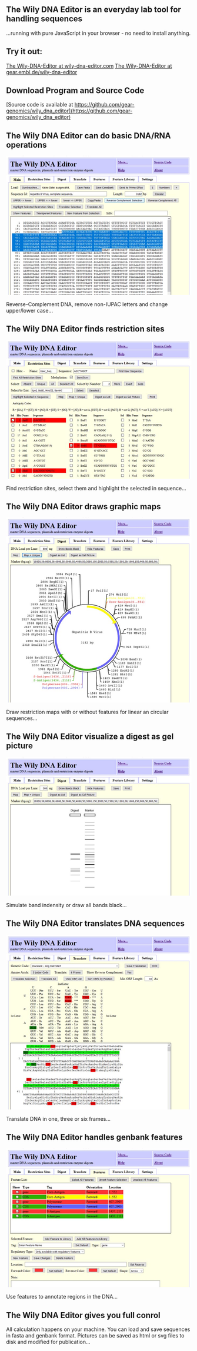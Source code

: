 The Wily DNA Editor is an everyday lab tool for handling sequences
------------------------------------------------------------------

...running with pure JavaScript in your browser - no need to install anything.

Try it out:
-----------

[The Wily-DNA-Editor at wily-dna-editor.com](https://wily-dna-editor.com)
[The Wily-DNA-Editor at gear.embl.de/wily-dna-editor](http://gear.embl.de/wily-dna-editor)

Download Program and Source Code
--------------------------------

[Source code is available at https://github.com/gear-genomics/wily_dna_editor](https://github.com/gear-genomics/wily_dna_editor)

The Wily DNA Editor can do basic DNA/RNA operations
---------------------------------------------------

<p align="center"><img src="readme_files/main.jpg"></p>

Reverse-Complement DNA, remove non-IUPAC letters and change upper/lower case...


The Wily DNA Editor finds restriction sites
-------------------------------------------

<p align="center"><img src="readme_files/digest.jpg"></p>

Find restriction sites, select them and highlight the selected in sequence...

The Wily DNA Editor draws graphic maps
--------------------------------------

<p align="center"><img src="readme_files/map.jpg"></p>

Draw restriction maps with or without features for linear an circular sequences...

The Wily DNA Editor visualize a digest as gel picture
-----------------------------------------------------
<p align="center"><img src="readme_files/gel.jpg"></p>

Simulate band indensity or draw all bands black...

The Wily DNA Editor translates DNA sequences
--------------------------------------------

<p align="center"><img src="readme_files/translate.jpg"></p>

Translate DNA in one, three or six frames...

The Wily DNA Editor handles genbank features
--------------------------------------------

<p align="center"><img src="readme_files/features.jpg"></p>

Use features to annotate regions in the DNA...

The Wily DNA Editor gives you full conrol
-----------------------------------------

All calculation happens on your machine. You can load and save sequences in fasta and genbank format.
Pictures can be saved as html or svg files to disk and modified for publication...
